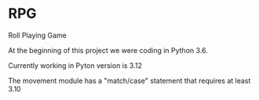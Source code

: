 # RPG
Roll Playing Game

At the beginning of this project we were coding in Python 3.6.

Currently working in Pyton version is 3.12

The movement module has a "match/case" statement that requires at least 3.10

